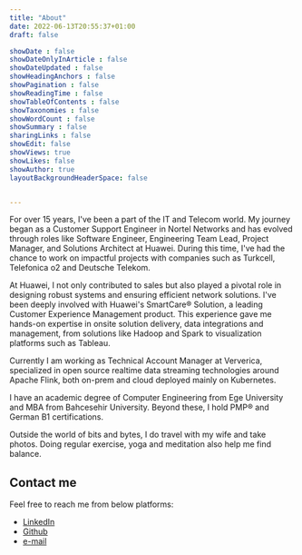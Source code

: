 ```yaml
---
title: "About"
date: 2022-06-13T20:55:37+01:00
draft: false

showDate : false
showDateOnlyInArticle : false
showDateUpdated : false
showHeadingAnchors : false
showPagination : false
showReadingTime : false
showTableOfContents : false
showTaxonomies : false 
showWordCount : false
showSummary : false
sharingLinks : false
showEdit: false
showViews: true
showLikes: false
showAuthor: true
layoutBackgroundHeaderSpace: false


---
```


For over 15 years, I've been a part of the IT and Telecom world. My journey began as a Customer Support Engineer in Nortel Networks and has evolved through roles like Software Engineer, Engineering Team Lead, Project Manager, and Solutions Architect at Huawei. During this time, I've had the chance to work on impactful projects with companies such as Turkcell, Telefonica o2 and Deutsche Telekom.

At Huawei, I not only contributed to sales but also played a pivotal role in designing robust systems and ensuring efficient network solutions. I've been deeply involved with Huawei's SmartCare® Solution, a leading Customer Experience Management product. This experience gave me hands-on expertise in onsite solution delivery, data integrations and management, from solutions like Hadoop and Spark to visualization platforms such as Tableau.

Currently I am working as Technical Account Manager at Ververica, specialized in open source realtime data streaming technologies around Apache Flink, both on-prem and cloud deployed mainly on Kubernetes.

I have an academic degree of Computer Engineering from Ege University and MBA from Bahcesehir University. Beyond these, I hold PMP® and German B1 certifications.

Outside the world of bits and bytes, I do travel with my wife and take photos. Doing regular exercise, yoga and meditation also help me find balance.

## Contact me

Feel free to reach me from below platforms:

- [LinkedIn](https://www.linkedin.com/in/nacisimsek/)
- [Github](https://github.com/nacisimsek/)
- [e-mail](mailto:nacisimsek@gmail.com)
